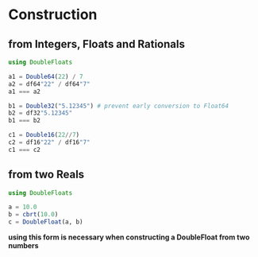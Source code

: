 # Construction

## from Integers, Floats and Rationals

```julia
using DoubleFloats

a1 = Double64(22) / 7
a2 = df64"22" / df64"7"
a1 === a2

b1 = Double32("5.12345") # prevent early conversion to Float64
b2 = df32"5.12345"
b1 === b2

c1 = Double16(22//7)
c2 = df16"22" / df16"7"
c1 === c2
```

## from two Reals

```julia
using DoubleFloats

a = 10.0
b = cbrt(10.0)
c = DoubleFloat(a, b)
```
__using this form is necessary when constructing a DoubleFloat from two numbers__
